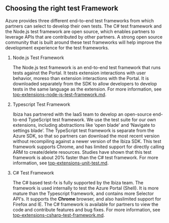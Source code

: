
##  Choosing the right test Framework

Azure provides three different end-to-end test frameworks from which partners can select to develop their own tests. The C# test framework and the Node.js test framework are open source, which enables partners to leverage APIs that are contributed by other partners. A strong open source community that is built around these test frameworks will help improve the development experience for the test frameworks.

<!-- TODO:  Determine which frameworks get the most use, and then re-order this list accordingly. -->

1. Node.js Test Framework

    The Node.js test framework is an end-to-end test framework that runs tests against the Portal. It tests extension interactions with user behavior, moreso than extension interactions with the Portal. It is downloaded separately from the SDK to allow developers to develop tests in the same language as the extension.  For more information, see [top-extensions-node-js-test-framework.md](top-extensions-node-js-test-framework.md).


1. Typescript Test Framework 

    Ibiza has partnered with the IaaS team to develop an open-source end-to-end TypeScript test framework. We use the test suite for our own extensions, including  abstractions like ‘open blade’ and ‘Navigate to settings blade’. The TypeScript test framework is separate from the Azure SDK, so that so partners can download the most recent version without recompiling against a newer version of the Ibiza SDK. This test framework supports Chrome, and has limited support for directly calling ARM to create/delete resources.  Studies have shown that this test framework is about 20% faster than the C# test framework.   For more information, see [top-extensions-unit-test.md](top-extensions-unit-test.md).

    <!-- TODO: Determine whether the 20% faster is still needed.  If so, determine whether it is still accurate. -->

1. C# Test Framework 

    The C# based test-fx is fully supported by the Ibiza team. The framework is used internally to test the Azure Portal (Shell). It is more mature than the Typescript framework, and contains more Selector API's. It supports the **Chrome** browser, and also haslimited support for Firefox and IE. The C# framework is available for partners to view the code and contribute features and bug fixes. For more information, see [top-extensions-csharp-test-framework.md](top-extensions-csharp-test-framework.md).
